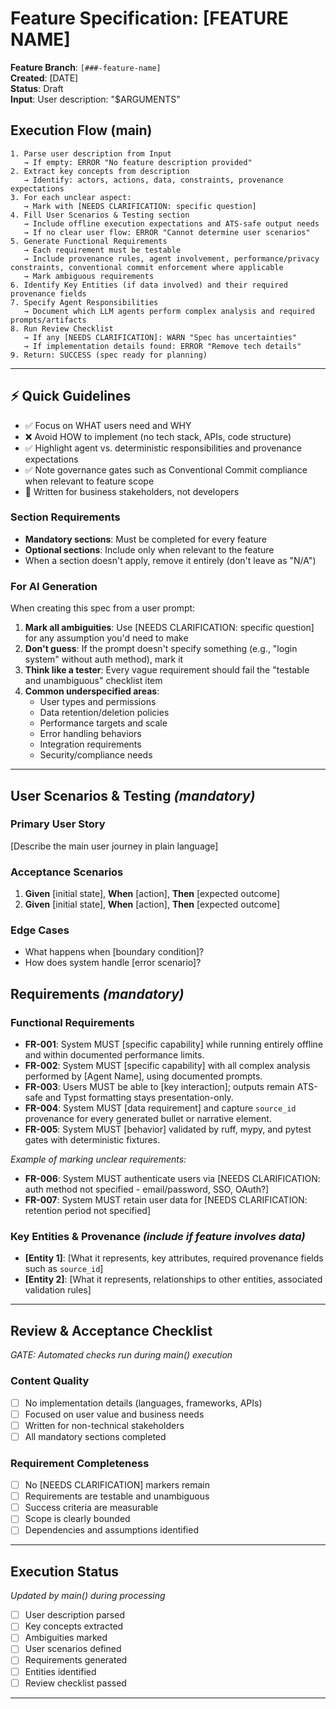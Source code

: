 # Feature Specification: [FEATURE NAME]

**Feature Branch**: `[###-feature-name]`  
**Created**: [DATE]  
**Status**: Draft  
**Input**: User description: "$ARGUMENTS"

## Execution Flow (main)
```
1. Parse user description from Input
   → If empty: ERROR "No feature description provided"
2. Extract key concepts from description
   → Identify: actors, actions, data, constraints, provenance expectations
3. For each unclear aspect:
   → Mark with [NEEDS CLARIFICATION: specific question]
4. Fill User Scenarios & Testing section
   → Include offline execution expectations and ATS-safe output needs
   → If no clear user flow: ERROR "Cannot determine user scenarios"
5. Generate Functional Requirements
   → Each requirement must be testable
   → Include provenance rules, agent involvement, performance/privacy constraints, conventional commit enforcement where applicable
   → Mark ambiguous requirements
6. Identify Key Entities (if data involved) and their required provenance fields
7. Specify Agent Responsibilities
   → Document which LLM agents perform complex analysis and required prompts/artifacts
8. Run Review Checklist
   → If any [NEEDS CLARIFICATION]: WARN "Spec has uncertainties"
   → If implementation details found: ERROR "Remove tech details"
9. Return: SUCCESS (spec ready for planning)
```

---

## ⚡ Quick Guidelines
- ✅ Focus on WHAT users need and WHY
- ❌ Avoid HOW to implement (no tech stack, APIs, code structure)
- ✅ Highlight agent vs. deterministic responsibilities and provenance expectations
- ✅ Note governance gates such as Conventional Commit compliance when relevant to feature scope
- 👥 Written for business stakeholders, not developers

### Section Requirements
- **Mandatory sections**: Must be completed for every feature
- **Optional sections**: Include only when relevant to the feature
- When a section doesn't apply, remove it entirely (don't leave as "N/A")

### For AI Generation
When creating this spec from a user prompt:
1. **Mark all ambiguities**: Use [NEEDS CLARIFICATION: specific question] for any assumption you'd need to make
2. **Don't guess**: If the prompt doesn't specify something (e.g., "login system" without auth method), mark it
3. **Think like a tester**: Every vague requirement should fail the "testable and unambiguous" checklist item
4. **Common underspecified areas**:
   - User types and permissions
   - Data retention/deletion policies  
   - Performance targets and scale
   - Error handling behaviors
   - Integration requirements
   - Security/compliance needs

---

## User Scenarios & Testing *(mandatory)*

### Primary User Story
[Describe the main user journey in plain language]

### Acceptance Scenarios
1. **Given** [initial state], **When** [action], **Then** [expected outcome]
2. **Given** [initial state], **When** [action], **Then** [expected outcome]

### Edge Cases
- What happens when [boundary condition]?
- How does system handle [error scenario]?

## Requirements *(mandatory)*

### Functional Requirements
- **FR-001**: System MUST [specific capability] while running entirely offline and within documented performance limits.
- **FR-002**: System MUST [specific capability] with all complex analysis performed by [Agent Name], using documented prompts.
- **FR-003**: Users MUST be able to [key interaction]; outputs remain ATS-safe and Typst formatting stays presentation-only.
- **FR-004**: System MUST [data requirement] and capture `source_id` provenance for every generated bullet or narrative element.
- **FR-005**: System MUST [behavior] validated by ruff, mypy, and pytest gates with deterministic fixtures.

*Example of marking unclear requirements:*
- **FR-006**: System MUST authenticate users via [NEEDS CLARIFICATION: auth method not specified - email/password, SSO, OAuth?]
- **FR-007**: System MUST retain user data for [NEEDS CLARIFICATION: retention period not specified]

### Key Entities & Provenance *(include if feature involves data)*
- **[Entity 1]**: [What it represents, key attributes, required provenance fields such as `source_id`]
- **[Entity 2]**: [What it represents, relationships to other entities, associated validation rules]

---

## Review & Acceptance Checklist
*GATE: Automated checks run during main() execution*

### Content Quality
- [ ] No implementation details (languages, frameworks, APIs)
- [ ] Focused on user value and business needs
- [ ] Written for non-technical stakeholders
- [ ] All mandatory sections completed

### Requirement Completeness
- [ ] No [NEEDS CLARIFICATION] markers remain
- [ ] Requirements are testable and unambiguous  
- [ ] Success criteria are measurable
- [ ] Scope is clearly bounded
- [ ] Dependencies and assumptions identified

---

## Execution Status
*Updated by main() during processing*

- [ ] User description parsed
- [ ] Key concepts extracted
- [ ] Ambiguities marked
- [ ] User scenarios defined
- [ ] Requirements generated
- [ ] Entities identified
- [ ] Review checklist passed

---
